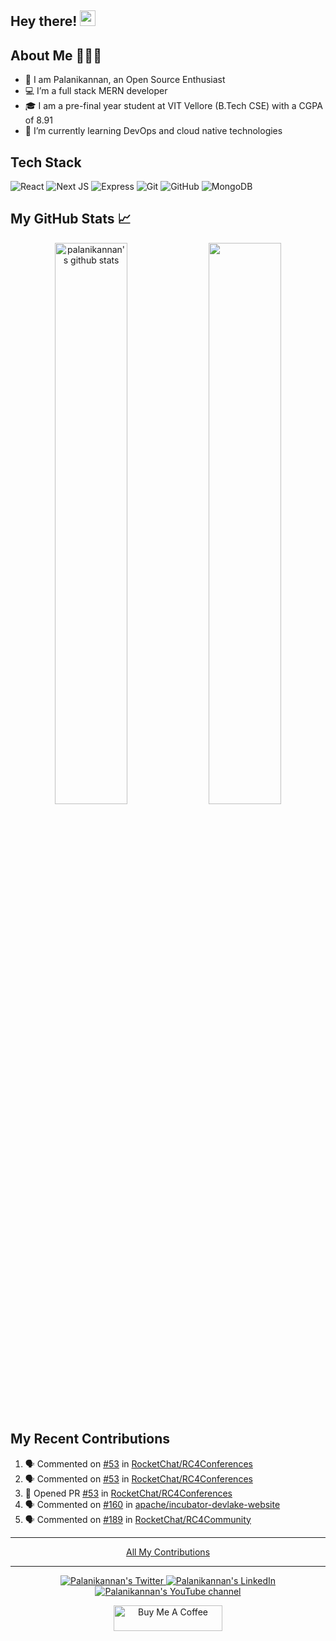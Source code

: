 <!--
**Palanikannan1437/Palanikannan1437** is a ✨ _special_ ✨ repository because its `README.md` (this file) appears on your GitHub profile.

Here are some ideas to get you started:

- 🔭 I’m currently working on ...
- 🌱 I’m currently learning ...
- 👯 I’m looking to collaborate on ...
- 🤔 I’m looking for help with ...
- 💬 Ask me about ...
- 📫 How to reach me: ...
- 😄 Pronouns: ...
- ⚡ Fun fact: ...
-->

## Hey there! <img src="https://media.giphy.com/media/hvRJCLFzcasrR4ia7z/giphy.gif" width="25px">

## About Me 👨🏻‍💻

- 👀 I am Palanikannan, an Open Source Enthusiast
- 💻 I’m a full stack MERN developer
- 🎓 I am a pre-final year student at VIT Vellore (B.Tech CSE) with a CGPA of 8.91
- 🌱 I’m currently learning DevOps and cloud native technologies

## Tech Stack

![React](https://img.shields.io/badge/React-20232A?style=for-the-badge&logo=react&logoColor=61DAFB)
![Next JS](https://img.shields.io/badge/next.js-000000?style=for-the-badge&logo=nextdotjs&logoColor=white)
![Express](https://img.shields.io/badge/Express.js-000000?style=for-the-badge&logo=express&logoColor=white)
![Git](https://img.shields.io/badge/git-%23F05033.svg?style=for-the-badge&logo=git&logoColor=white)
![GitHub](https://img.shields.io/badge/GitHub-100000?style=for-the-badge&logo=github&logoColor=white)
![MongoDB](https://img.shields.io/badge/MongoDB-4EA94B?style=for-the-badge&logo=mongodb&logoColor=white)

## My GitHub Stats 📈

<p align="center"> 
    <img width="48%" src="https://github-readme-stats.vercel.app/api?username=Palanikannan1437&show_icons=true&count_private=true&theme=tokyonight" alt="palanikannan's github stats" />
    <img width="48%" src="https://github-readme-streak-stats.herokuapp.com/?user=Palanikannan1437&theme=tokyonight" />
</p>

## My Recent Contributions

<!--START_SECTION:activity-->

1. 🗣 Commented on [#53](https://github.com/RocketChat/RC4Conferences/issues/53) in [RocketChat/RC4Conferences](https://github.com/RocketChat/RC4Conferences)
2. 🗣 Commented on [#53](https://github.com/RocketChat/RC4Conferences/issues/53) in [RocketChat/RC4Conferences](https://github.com/RocketChat/RC4Conferences)
3. 💪 Opened PR [#53](https://github.com/RocketChat/RC4Conferences/pull/53) in [RocketChat/RC4Conferences](https://github.com/RocketChat/RC4Conferences)
4. 🗣 Commented on [#160](https://github.com/apache/incubator-devlake-website/issues/160) in [apache/incubator-devlake-website](https://github.com/apache/incubator-devlake-website)
5. 🗣 Commented on [#189](https://github.com/RocketChat/RC4Community/issues/189) in [RocketChat/RC4Community](https://github.com/RocketChat/RC4Community)
<!--END_SECTION:activity-->

---

<p align="center"><a href="https://github.com/pulls?q=is%3Apr+author%3APalanikannan1437+is%3Aclosed">All My Contributions</a></p>

---

<p align="center">
  <a href="https://twitter.com/Palanikannan_M">
    <img src="https://img.shields.io/twitter/follow/Palanikannan_M?label=Twitter&logo=twitter&style=for-the-badge&color=blue" alt="Palanikannan's Twitter"/>
  </a>
  <a href="https://www.linkedin.com/in/m-palanikannan-021822200/">
    <img src="https://img.shields.io/badge/LinkedIn-210-mpalanikannan?style=for-the-badge&logo=linkedin&color=blue" alt="Palanikannan's LinkedIn"/>
  </a>
  <a href="http://youtube.com/channel/UC9mJn5odjzXZlfNwWxIg1lw?sub_confirmation=1">
    <img src="https://img.shields.io/youtube/channel/subscribers/UC9mJn5odjzXZlfNwWxIg1lw?style=for-the-badge&logo=youtube&label=Youtube&color=blue" alt="Palanikannan's YouTube channel"/>
  </a>
  
</p>

<p align="center"><a href="https://www.buymeacoffee.com/palanikannan" target="_blank"><img src="https://cdn.buymeacoffee.com/buttons/default-orange.png" alt="Buy Me A Coffee" height="41" width="174"></a></p>
